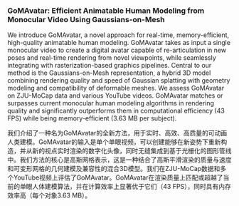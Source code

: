 ### GoMAvatar: Efficient Animatable Human Modeling from Monocular Video Using Gaussians-on-Mesh

We introduce GoMAvatar, a novel approach for real-time, memory-efficient, high-quality animatable human modeling. GoMAvatar takes as input a single monocular video to create a digital avatar capable of re-articulation in new poses and real-time rendering from novel viewpoints, while seamlessly integrating with rasterization-based graphics pipelines. Central to our method is the Gaussians-on-Mesh representation, a hybrid 3D model combining rendering quality and speed of Gaussian splatting with geometry modeling and compatibility of deformable meshes. We assess GoMAvatar on ZJU-MoCap data and various YouTube videos. GoMAvatar matches or surpasses current monocular human modeling algorithms in rendering quality and significantly outperforms them in computational efficiency (43 FPS) while being memory-efficient (3.63 MB per subject).

我们介绍了一种名为GoMAvatar的全新方法，用于实时、高效、高质量的可动画人类建模。GoMAvatar的输入是单个单眼视频，可以创建能够在新姿势下重新构造，并从新的视点实时渲染的数字化头像，同时无缝集成到基于光栅化的图形管线中。我们方法的核心是高斯网格表示，这是一种结合了高斯平滑渲染的质量与速度和可变形网格的几何建模及兼容性的混合3D模型。我们在ZJU-MoCap数据和多个YouTube视频上评估了GoMAvatar。GoMAvatar在渲染质量上匹配或超越了当前的单眼人体建模算法，并在计算效率上显著优于它们（43 FPS），同时具有内存效率高（每个对象3.63 MB）。
